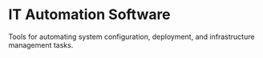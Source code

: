 # IT Automation Software

Tools for automating system configuration, deployment, and infrastructure management tasks.
